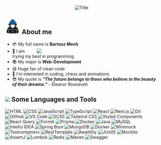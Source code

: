 

<div align="center">
  <img src="https://readme-typing-svg.herokuapp.com?font=Handlee&size=48&pause=1000&color=15A6F7&width=750&height=100&lines=Heey!+I'm+FuuKowatty+%3C3;Welcome+to+my+profile!!" alt="Title"></img>
</div>


## <picture><img src = "https://github.com/0xAbdulKhalid/0xAbdulKhalid/raw/main/assets/mdImages/about_me.gif" width = 50px></picture> **About me**

- :credit_card: My full name is **Bartosz Mech** <img src="https://i.pinimg.com/originals/df/1a/ff/df1aff8395678d11b99b575f0e3b19d5.gif" width="400" align="right"/>
- :school: I am trying my best in programming
- :books: My major is **Web-Development**
- :sweat_smile: Huge fan of clean code
- :monocle_face: I'm interested in coding, chess and animations
- :sunglasses: My quote is ***"The future belongs to those who believe in the beauty of their dreams."*** - Eleanor Roosevelt 

## <img src="https://media2.giphy.com/media/QssGEmpkyEOhBCb7e1/giphy.gif?cid=ecf05e47a0n3gi1bfqntqmob8g9aid1oyj2wr3ds3mg700bl&rid=giphy.gif" width="50px"> Some Languages and Tools
![HTML](https://img.shields.io/badge/HTML-%23E34F26.svg?style=for-the-badge&logo=html5&logoColor=white) 
![CSS](https://img.shields.io/badge/CSS-%231572B6.svg?style=for-the-badge&logo=css3&logoColor=white) 
![JavaScript](https://img.shields.io/badge/JavaScript-%23323330.svg?style=for-the-badge&logo=javascript&logoColor=%23F7DF1E) 
![TypeScript](https://img.shields.io/badge/TypeScript-%23007ACC.svg?style=for-the-badge&logo=typescript&logoColor=white) 
![React](https://img.shields.io/badge/React-%2361DAFB.svg?style=for-the-badge&logo=react&logoColor=black) 
![Next.js](https://img.shields.io/badge/Next.js-%23000000.svg?style=for-the-badge&logo=nextdotjs&logoColor=white) 
![Git](https://img.shields.io/badge/Git-%23F05032.svg?style=for-the-badge&logo=git&logoColor=white) 
![GitHub](https://img.shields.io/badge/GitHub-%23181717.svg?style=for-the-badge&logo=github&logoColor=white) 
![VS Code](https://img.shields.io/badge/VSCode-%23007ACC.svg?style=for-the-badge&logo=visual-studio-code&logoColor=white) 
![SCSS](https://img.shields.io/badge/SCSS-%23CC6699.svg?style=for-the-badge&logo=sass&logoColor=white) 
![Tailwind CSS](https://img.shields.io/badge/Tailwind%20CSS-%2338B2AC.svg?style=for-the-badge&logo=tailwind-css&logoColor=white) 
![Styled Components](https://img.shields.io/badge/Styled%20Components-%23DB7093.svg?style=for-the-badge&logo=styled-components&logoColor=white) 
![React Query](https://img.shields.io/badge/React%20Query-%2361DAFB.svg?style=for-the-badge&logo=react-query&logoColor=black) 
![Formik](https://img.shields.io/badge/Formik-%23000000.svg?style=for-the-badge&logo=formik&logoColor=white)
![Prisma](https://img.shields.io/badge/Prisma-%230C344B.svg?style=for-the-badge&logo=prisma&logoColor=white) 
![Docker](https://img.shields.io/badge/Docker-%230075FF.svg?style=for-the-badge&logo=docker&logoColor=white) 
![Java](https://img.shields.io/badge/Java-%23E34F26.svg?style=for-the-badge&logo=java&logoColor=white) 
![MySQL](https://img.shields.io/badge/MySQL-%230075FF.svg?style=for-the-badge&logo=mysql&logoColor=white)
![IntelliJ IDEA](https://img.shields.io/badge/IntelliJ%20IDEA-%23000000.svg?style=for-the-badge&logo=intellij-idea&logoColor=white)
![Spring Boot](https://img.shields.io/badge/Spring_Boot-6DB33F?style=for-the-badge&logo=spring-boot&logoColor=white)
![MongoDB](https://img.shields.io/badge/MongoDB-47A248?style=for-the-badge&logo=mongodb&logoColor=white)
![Docker](https://img.shields.io/badge/Docker-2496ED?style=for-the-badge&logo=docker&logoColor=white)
![Wiremock](https://img.shields.io/badge/Wiremock-EE3124?style=for-the-badge&logo=swagger&logoColor=white)
![Testcontainers](https://img.shields.io/badge/Testcontainers-2496ED?style=for-the-badge&logo=docker&logoColor=white)
![RestTemplate](https://img.shields.io/badge/RestTemplate-007396?style=for-the-badge&logo=spring&logoColor=white)
![Awaitility](https://img.shields.io/badge/Awaitility-26A65B?style=for-the-badge&logoColor=white)
![JUnit5](https://img.shields.io/badge/JUnit5-25A162?style=for-the-badge&logo=java&logoColor=white)
![Mockito](https://img.shields.io/badge/Mockito-25A162?style=for-the-badge&logo=java&logoColor=white)
![AssertJ](https://img.shields.io/badge/AssertJ-26A65B?style=for-the-badge&logoColor=white)
![Lombok](https://img.shields.io/badge/Lombok-007396?style=for-the-badge&logo=java&logoColor=white)
![Redis](https://img.shields.io/badge/Redis-DC382D?style=for-the-badge&logo=redis&logoColor=white)
![Maven](https://img.shields.io/badge/Maven-C71A36?style=for-the-badge&logo=apache-maven&logoColor=white)
![Swagger](https://img.shields.io/badge/Swagger-85EA2D?style=for-the-badge&logo=swagger&logoColor=black)





